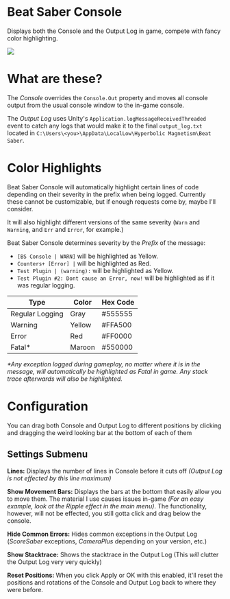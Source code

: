 # Beat Saber Console
Displays both the Console and the Output Log in game, compete with fancy color highlighting.

![](https://cdn.discordapp.com/attachments/441819897941458944/533119304414265344/unknown.png)

# What are these?
The *Console* overrides the `Console.Out` property and moves all console output from the usual console window to the in-game console.

The *Output Log* uses Unity's `Application.logMessageReceivedThreaded` event to catch any logs that would make it to the final `output_log.txt` located in `C:\Users\<you>\AppData\LocalLow\Hyperbolic Magnetism\Beat Saber`.

# Color Highlights
Beat Saber Console will automatically highlight certain lines of code depending on their severity in the prefix when being logged. Currently these cannot be customizable, but if enough requests come by, maybe I'll consider.

It will also highlight different versions of the same severity (`Warn` and `Warning`, and `Err` and `Error`, for example.)

Beat Saber Console determines severity by the *Prefix* of the message:
* `[BS Console | WARN]` will be highlighted as Yellow.
* `Counters+ [Error] |` will be highlighted as Red.
* `Test Plugin | (warning):` will be highlighted as Yellow.
* `Test Plugin #2: Dont cause an Error, now!` will be highlighted as if it was regular logging.

|Type|Color|Hex Code|
|-|-|-|
|Regular Logging|Gray|#555555|
|Warning|Yellow|#FFA500|
|Error|Red|#FF0000|
|Fatal\*|Maroon|#550000|

*\*Any exception logged during gameplay, no matter where it is in the message, will automatically be highlighted as Fatal in game. Any stack trace afterwards will also be highlighted.*

# Configuration

You can drag both Console and Output Log to different positions by clicking and dragging the weird looking bar at the bottom of each of them

## Settings Submenu
**Lines:** Displays the number of lines in Console before it cuts off *(Output Log is not effected by this line maximum)*

**Show Movement Bars:** Displays the bars at the bottom that easily allow you to move them. The material I use causes issues in-game *(For an easy example, look at the Ripple effect in the main menu)*. The functionality, however, will not be effected, you still gotta click and drag below the console.

**Hide Common Errors:** Hides common exceptions in the Output Log (*ScoreSaber* exceptions, *CameraPlus* depending on your version, etc.)

**Show Stacktrace:** Shows the stacktrace in the Output Log (This *will* clutter the Output Log very very quickly)

**Reset Positions:** When you click Apply or OK with this enabled, it'll reset the positions and rotations of the Console and Output Log back to where they were before.
